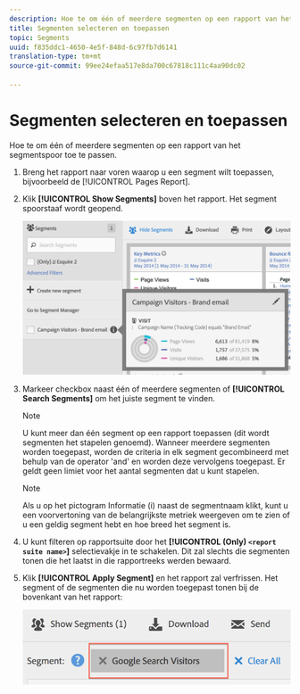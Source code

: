 ```yaml
---
description: Hoe te om één of meerdere segmenten op een rapport van het segmentspoor toe te passen.
title: Segmenten selecteren en toepassen
topic: Segments
uuid: f835ddc1-4650-4e5f-848d-6c97fb7d6141
translation-type: tm+mt
source-git-commit: 99ee24efaa517e8da700c67818c111c4aa90dc02

---
```



# Segmenten selecteren en toepassen

Hoe te om één of meerdere segmenten op een rapport van het segmentspoor toe te passen.

1. Breng het rapport naar voren waarop u een segment wilt toepassen, bijvoorbeeld de [!UICONTROL Pages Report].
1. Klik **[!UICONTROL Show Segments]** boven het rapport. Het segment spoorstaaf wordt geopend.

   ![](assets/segment_rail.png)

1. Markeer checkbox naast één of meerdere segmenten of **[!UICONTROL Search Segments]** om het juiste segment te vinden.

   >[!NOTE]
   >
   >U kunt meer dan één segment op een rapport toepassen (dit wordt segmenten het stapelen genoemd). Wanneer meerdere segmenten worden toegepast, worden de criteria in elk segment gecombineerd met behulp van de operator &#39;and&#39; en worden deze vervolgens toegepast. Er geldt geen limiet voor het aantal segmenten dat u kunt stapelen.

   >[!NOTE]
   >
   >Als u op het pictogram Informatie (i) naast de segmentnaam klikt, kunt u een voorvertoning van de belangrijkste metriek weergeven om te zien of u een geldig segment hebt en hoe breed het segment is.

1. U kunt filteren op rapportsuite door het **[!UICONTROL (Only) `<report suite name>`]** selectievakje in te schakelen. Dit zal slechts die segmenten tonen die het laatst in die rapportreeks werden bewaard.
1. Klik **[!UICONTROL Apply Segment]** en het rapport zal verfrissen. Het segment of de segmenten die nu worden toegepast tonen bij de bovenkant van het rapport:

   ![](assets/applied_segments.png)
